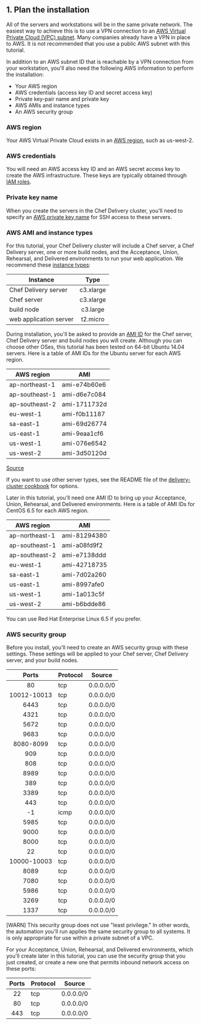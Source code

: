 ## 1. Plan the installation

All of the servers and workstations will be in the same private network. The easiest way to achieve this is to use a VPN connection to an [AWS Virtual Private Cloud (VPC) subnet](http://docs.aws.amazon.com/AWSEC2/latest/UserGuide/get-set-up-for-amazon-ec2.html#create-a-vpc). Many companies already have a VPN in place to AWS. It is not recommended that you use a public AWS subnet with this tutorial.

In addition to an AWS subnet ID that is reachable by a VPN connection from your workstation, you'll also need the following AWS information to perform the installation:

* Your AWS region
* AWS credentials (access key ID and secret access key)
* Private key-pair name and private key
* AWS AMIs and instance types
* An AWS security group

### AWS region

Your AWS Virtual Private Cloud exists in an [AWS region](http://docs.aws.amazon.com/AWSEC2/latest/UserGuide/using-regions-availability-zones.html), such as us-west-2.

### AWS credentials

You will need an AWS access key ID and an AWS secret access key to create the AWS infrastructure. These keys are typically obtained through [IAM roles](http://docs.aws.amazon.com/AWSEC2/latest/UserGuide/UsingIAM.html).

### Private key name

When you create the servers in the Chef Delivery cluster, you'll need to specify an [AWS private key name](http://docs.aws.amazon.com/AWSEC2/latest/UserGuide/ec2-key-pairs.html) for SSH access to these servers.

### AWS AMI and instance types

For this tutorial, your Chef Delivery cluster will include a Chef server, a Chef Delivery server, one or more build nodes, and the Acceptance, Union, Rehearsal, and Delivered environments to run your web application. We recommend these [instance types](http://docs.aws.amazon.com/AWSEC2/latest/UserGuide/instance-types.html):

| Instance               | Type      |
|------------------------|:---------:|
| Chef Delivery server   | c3.xlarge |
| Chef server            | c3.xlarge |
| build node             | c3.large  |
| web application server | t2.micro  |

During installation, you'll be asked to provide an [AMI ID](http://docs.aws.amazon.com/AWSEC2/latest/UserGuide/ec2-instances-and-amis.html
) for the Chef server, Chef Delivery server and build nodes you will create. Although you can choose other OSes, this tutorial has been tested on 64-bit Ubuntu 14.04 servers. Here is a table of AMI IDs for the Ubuntu server for each AWS region.

| AWS region            | AMI          |
|-----------------------|--------------|
| ap-northeast-1        | ami-e74b60e6 |
| ap-southeast-1        | ami-d6e7c084 |
| ap-southeast-2        | ami-1711732d |
| eu-west-1             | ami-f0b11187 |
| sa-east-1             | ami-69d26774 |
| us-east-1             | ami-9eaa1cf6 |
| us-west-1             | ami-076e6542 |
| us-west-2             | ami-3d50120d |

[Source](http://cloud-images.ubuntu.com/releases/14.04/release-20140927/published-ec2-release.txt.orig)

If you want to use other server types, see the README file of the [delivery-cluster cookbook](https://github.com/chef-cookbooks/delivery-cluster) for options.

Later in this tutorial, you'll need one AMI ID to bring up your Acceptance, Union, Rehearsal, and Delivered environments. Here is a table of AMI IDs for CentOS 6.5 for each AWS region.

| AWS region            | AMI          |
|-----------------------|--------------|
| ap-northeast-1        | ami-81294380 |
| ap-southeast-1        | ami-a08fd9f2 |
| ap-southeast-2        | ami-e7138ddd |
| eu-west-1             | ami-42718735 |
| sa-east-1             | ami-7d02a260 |
| us-east-1             | ami-8997afe0 |
| us-west-1             | ami-1a013c5f |
| us-west-2             | ami-b6bdde86 |

You can use Red Hat Enterprise Linux 6.5 if you prefer.

### AWS security group

Before you install, you'll need to create an AWS security group with these settings. These settings will be applied to your Chef server, Chef Delivery server, and your build nodes.

| Ports       | Protocol | Source    |
|:-----------:|----------|-----------|
| 80          | tcp      | 0.0.0.0/0 |
| 10012-10013 |	tcp      | 0.0.0.0/0 |
| 6443        | tcp      | 0.0.0.0/0 |
| 4321        | tcp      | 0.0.0.0/0 |
| 5672        | tcp      | 0.0.0.0/0 |
| 9683        | tcp      | 0.0.0.0/0 |
| 8080-8099   | tcp      | 0.0.0.0/0 |
| 909         | tcp      | 0.0.0.0/0 |
| 808         | tcp      | 0.0.0.0/0 |
| 8989        | tcp      | 0.0.0.0/0 |
| 389         |	tcp      | 0.0.0.0/0 |
| 3389        | tcp      | 0.0.0.0/0 |
| 443         |	tcp      | 0.0.0.0/0 |
| -1          |	icmp     | 0.0.0.0/0 |
| 5985        | tcp      | 0.0.0.0/0 |
| 9000        | tcp      | 0.0.0.0/0 |
| 8000        | tcp      | 0.0.0.0/0 |
| 22          |	tcp      | 0.0.0.0/0 |
| 10000-10003 | tcp      | 0.0.0.0/0 |
| 8089        | tcp      | 0.0.0.0/0 |
| 7080        | tcp      | 0.0.0.0/0 |
| 5986        | tcp      | 0.0.0.0/0 |
| 3269        | tcp      | 0.0.0.0/0 |
| 1337        | tcp      | 0.0.0.0/0 |

[WARN] This security group does not use "least privilege." In other words, the automation you'll run applies the same security group to all systems. It is only appropriate for use within a private subnet of a VPC.

For your Acceptance, Union, Rehearsal, and Delivered environments, which you'll create later in this tutorial, you can use the security group that you just created, or create a new one that permits inbound network access on these ports:

| Ports       | Protocol | Source    |
|:-----------:|----------|-----------|
| 22          |	tcp      | 0.0.0.0/0 |
| 80          | tcp      | 0.0.0.0/0 |
| 443         |	tcp      | 0.0.0.0/0 |
